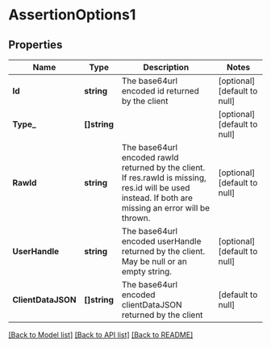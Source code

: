 # AssertionOptions1

## Properties
Name | Type | Description | Notes
------------ | ------------- | ------------- | -------------
**Id** | **string** | The base64url encoded id returned by the client | [optional] [default to null]
**Type_** | **[]string** |  | [optional] [default to null]
**RawId** | **string** | The base64url encoded rawId returned by the client. If res.rawId is missing, res.id will be used instead. If both are missing an error will be thrown. | [optional] [default to null]
**UserHandle** | **string** | The base64url encoded userHandle returned by the client. May be null or an empty string. | [optional] [default to null]
**ClientDataJSON** | **[]string** | The base64url encoded clientDataJSON returned by the client | [default to null]

[[Back to Model list]](../README.md#documentation-for-models) [[Back to API list]](../README.md#documentation-for-api-endpoints) [[Back to README]](../README.md)

